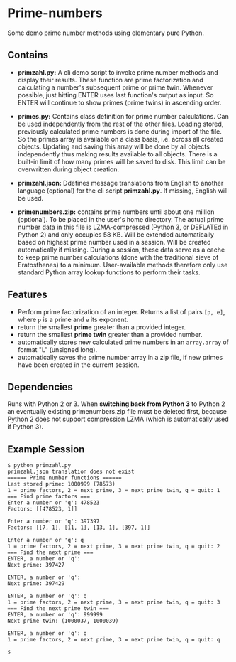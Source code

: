 # Prime-numbers
Some demo prime number methods using elementary pure Python.
## Contains              
* **primzahl.py:** A cli demo script to invoke prime number methods and display their results. These function are prime factorization and calculating a number's subsequent prime or prime twin. Whenever possible, just hitting ENTER uses last function's output as input. So ENTER will continue to show primes (prime twins) in ascending order.

* **primes.py:** Contains class definition for prime number calculations. Can be used independently from the rest of the other files. Loading stored, previously calculated prime numbers is done during import of the file. So the primes array is available on a class basis, i.e. across all created objects. Updating and saving this array will be done by all objects independently thus making results available to all objects. There is a built-in limit of how many primes will be saved to disk. This limit can be overwritten during object creation.

* **primzahl.json:** Ddefines message translations from English to another language (optional) for the cli script **primzahl.py**. If missing, English will be used.

* **primenumbers.zip:** contains prime numbers until about one million (optional). To be placed in the user's home directory. The actual prime number data in this file is LZMA-compressed (Python 3, or DEFLATEd in Python 2) and only occupies 58 KB. Will be extended automatically based on highest prime number used in a session. Will be created automatically if missing. During a session, these data serve as a cache to keep prime number calculations (done with the traditional sieve of Eratosthenes) to a minimum. User-available methods therefore only use standard Python array lookup functions to perform their tasks.

## Features
* Perform prime factorization of an integer. Returns a list of pairs `[p, e]`, where `p` is a prime and `e` its exponent.
* return the smallest **prime** greater than a provided integer.
* return the smallest **prime twin** greater than a provided number. 
* automatically stores new calculated prime numbers in an `array.array` of format "L" (unsigned long).
* automatically saves the prime number array in a zip file, if new primes have been created in the
  current session.

## Dependencies
Runs with Python 2 or 3. When **switching back from Python 3** to Python 2 an eventually existing primenumbers.zip file must be deleted first, because Python 2 does not support compression LZMA (which is automatically used if Python 3).

## Example Session


    $ python primzahl.py
    primzahl.json translation does not exist
    ====== Prime number functions ======
    Last stored prime: 1000999 (78573)
    1 = prime factors, 2 = next prime, 3 = next prime twin, q = quit: 1
    === Find prime factors ===
    Enter a number or 'q': 478523
    Factors: [[478523, 1]]
    
    Enter a number or 'q': 397397
    Factors: [[7, 1], [11, 1], [13, 1], [397, 1]]
    
    Enter a number or 'q': q
    1 = prime factors, 2 = next prime, 3 = next prime twin, q = quit: 2
    === Find the next prime ===
    ENTER, a number or 'q':
    Next prime: 397427
    
    ENTER, a number or 'q':
    Next prime: 397429
    
    ENTER, a number or 'q': q
    1 = prime factors, 2 = next prime, 3 = next prime twin, q = quit: 3
    === Find the next prime twin ===
    ENTER, a number or 'q': 999999
    Next prime twin: (1000037, 1000039)
    
    ENTER, a number or 'q': q
    1 = prime factors, 2 = next prime, 3 = next prime twin, q = quit: q
    
    $


